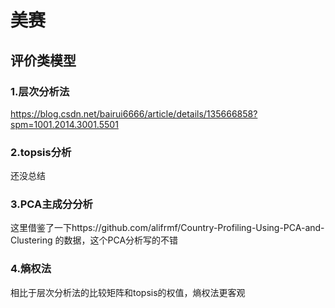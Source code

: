 # 美赛

## 评价类模型


### 1.层次分析法
https://blog.csdn.net/bairui6666/article/details/135666858?spm=1001.2014.3001.5501

### 2.topsis分析
还没总结

### 3.PCA主成分分析
这里借鉴了一下https://github.com/alifrmf/Country-Profiling-Using-PCA-and-Clustering  的数据，这个PCA分析写的不错

### 4.熵权法
相比于层次分析法的比较矩阵和topsis的权值，熵权法更客观
